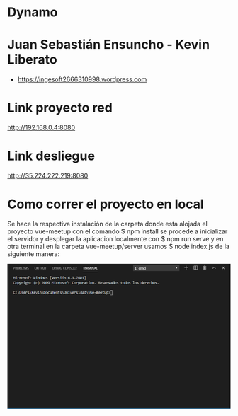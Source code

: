 # Dynamo
# Juan Sebastián Ensuncho - Kevin Liberato
- https://ingesoft2666310998.wordpress.com
# Link proyecto red
http://192.168.0.4:8080
# Link desliegue
http://35.224.222.219:8080

# Como correr el proyecto en local
Se hace la respectiva instalación de la carpeta donde esta alojada el proyecto vue-meetup con el comando $ npm install
se procede a inicializar el servidor y desplegar la aplicacion localmente con $ npm run serve 
y en otra terminal en la carpeta vue-meetup/server usamos $ node index.js de la siguiente manera:

![](run_project.gif)

